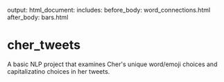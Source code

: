 output:
  html_document:
    includes:
      before_body: word_connections.html
      after_body: bars.html

# cher_tweets
A basic NLP project that examines Cher's unique word/emoji choices and capitalizatino choices in her tweets. 

